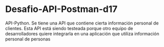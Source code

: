 # Desafio-API-Postman-d17
API-Python. Se tiene una API que contiene cierta información personal de clientes. Esta API está siendo testeada porque otro equipo de desarrolladores quiere integrarla en una aplicación que utiliza información personal de personas
